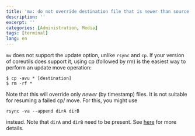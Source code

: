 ```yaml
---
title: 'mv: do not override destination file that is newer than source file (update move)'
description: ''
excerpt: ''
categories: [Administration, Media]
tags: [terminal]
lang: en
---
```


`mv` does not support the update option, unlike `rsync` and `cp`. If your version of coreutils does support it, using cp (followed by rm) is the easiest way to perform an update move operation:

```
$ cp -avu * [destination]
$ rm -rf *
```

Note that this will override only _newer_ (by timestamp) files. It is not suitable for resuming a failed cp/ move.
For this, you might use

```
rsync -va --append dirA dirB

```
instead. Note that `dirA` and `dirB` need to be present. See [here](https://superuser.com/questions/1174809/linux-copy-only-new-and-larger-files) for more details.